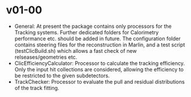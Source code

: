 # v01-00
*  General: At present the package contains only processors for the Tracking systems. Further dedicated folders for Calorimetry performance etc. should be added in future. The configuration folder contains steering files for the reconstruction in Marlin, and a test script (testClicBuild.sh) which allows a fast check of new relseases/geometries etc.
*  ClicEfficiencyCalculator: Processor to calculate the tracking efficiency. Only the input hit collections are considered, allowing the efficiency to be restricted to the given subdetectors.
*  TrackChecker: Processor to evaluate the pull and residual distributions of the track fitting. 

